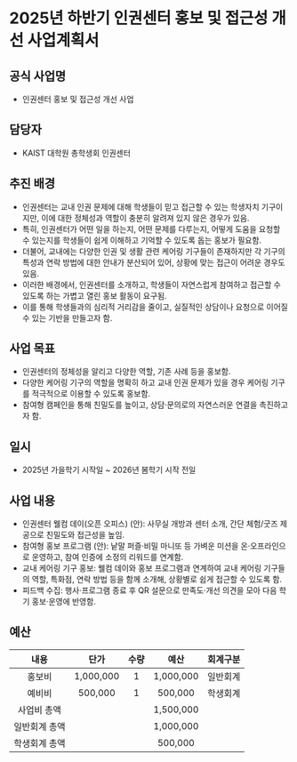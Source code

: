

# 2025년 하반기 인권센터 홍보 및 접근성 개선 사업계획서

## 공식 사업명
- 인권센터 홍보 및 접근성 개선 사업

## 담당자
- KAIST 대학원 총학생회 인권센터

## 추진 배경
- 인권센터는 교내 인권 문제에 대해 학생들이 믿고 접근할 수 있는 학생자치 기구이지만, 이에 대한 정체성과 역할이 충분히 알려져 있지 않은 경우가 있음.
- 특히, 인권센터가 어떤 일을 하는지, 어떤 문제를 다루는지, 어떻게 도움을 요청할 수 있는지를 학생들이 쉽게 이해하고 기억할 수 있도록 돕는 홍보가 필요함.
- 더불어, 교내에는 다양한 인권 및 생활 관련 케어링 기구들이 존재하지만 각 기구의 특성과 연락 방법에 대한 안내가 분산되어 있어, 상황에 맞는 접근이 어려운 경우도 있음.
- 이러한 배경에서, 인권센터를 소개하고, 학생들이 자연스럽게 참여하고 접근할 수 있도록 하는 가볍고 열린 홍보 활동이 요구됨.
- 이를 통해 학생들과의 심리적 거리감을 줄이고, 실질적인 상담이나 요청으로 이어질 수 있는 기반을 만들고자 함.

## 사업 목표
- 인권센터의 정체성을 알리고 다양한 역할, 기존 사례 등을 홍보함.
- 다양한 케어링 기구의 역할을 명확히 하고 교내 인권 문제가 있을 경우 케어링 기구를 적극적으로 이용할 수 있도록 홍보함.
- 참여형 캠페인을 통해 친밀도를 높이고, 상담·문의로의 자연스러운 연결을 촉진하고자 함.

## 일시
- 2025년 가을학기 시작일 ~ 2026년 봄학기 시작 전일

## 사업 내용
- 인권센터 웰컴 데이(오픈 오피스) (안): 사무실 개방과 센터 소개, 간단 체험/굿즈 제공으로 친밀도와 접근성을 높임.
- 참여형 홍보 프로그램 (안): 낱말 퍼즐·비밀 마니또 등 가벼운 미션을 온·오프라인으로 운영하고, 참여 인증에 소정의 리워드를 연계함.
- 교내 케어링 기구 홍보: 웰컴 데이와 홍보 프로그램과 연계하여 교내 케어링 기구들의 역할, 특화점, 연락 방법 등을 함께 소개해, 상황별로 쉽게 접근할 수 있도록 함.
- 피드백 수집: 행사·프로그램 종료 후 QR 설문으로 만족도·개선 의견을 모아 다음 학기 홍보·운영에 반영함.

## 예산

| 내용 | 단가 | 수량 | 예산 | 회계구분 | 
|:---:|:---:|:---:|:---:|:---:| 
| 홍보비 | 1,000,000 | 1 | 1,000,000 | 일반회계 |
| 예비비 | 500,000 | 1 | 500,000 | 학생회계 |
| 사업비 총액 |  |  | 1,500,000 | |
| 일반회계 총액 |  |  | 1,000,000 | |
| 학생회계 총액 |  |  | 500,000 | |
